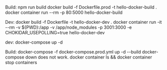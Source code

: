 Build:
npm run build
docker build -f Dockerfile.prod -t hello-docker-build .
docker container run --rm -p 80:5000 hello-docker-build

Dev:
docker build -f Dockerfile -t hello-docker-dev .
docker container run -it --rm -v ${PWD}:/app -v /app/node_modules -p 3001:3000 -e CHOKIDAR_USEPOLLING=true hello-docker-dev

dev:
docker-compose up -d

Build:
docker-compose -f docker-compose.prod.yml up -d --build
docker-compose down does not work.
docker container ls && docker container stop containers
